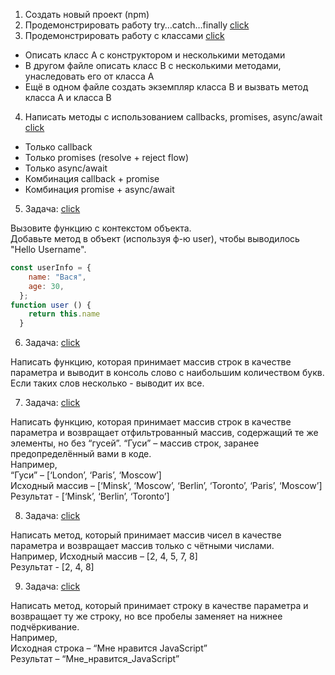 1.  Создать новый проект (npm)
2.  Продемонстрировать работу try…catch…finally [click](./2.js)
3.  Продемонстрировать работу с классами [click](./3.js)
- Описать класс A с конструктором и несколькими методами
- В другом файле описать класс B с несколькими методами, унаследовать его от класса A
- Ещё в одном файле создать экземпляр класса В и вызвать метод класса A и класса B 
4.  Написать методы с использованием callbacks, promises, async/await [click](./4.js)
- Только callback
- Только promises (resolve + reject flow)
- Только async/await
- Комбинация callback + promise
- Комбинация promise + async/await
5. Задача: [click](./5.js)

 Вызовите функцию с контекстом объекта.\
 Добавьте метод в объект (используя ф-ю user), чтобы выводилось "Hello Username".
```javascript
const userInfo = {
    name: "Вася",
    age: 30,
  };
function user () {
    return this.name
  }
```
6.  Задача: [click](./6.js)

Написать функцию, которая принимает массив строк в качестве параметра и выводит в консоль слово с наибольшим количеством букв. \
Если таких слов несколько - выводит их все.

7.  Задача: [click](./7.js)

Написать функцию, которая принимает массив строк в качестве параметра и возвращает отфильтрованный массив, содержащий те же элементы, но без “гусей”.
“Гуси” – массив строк, заранее предопределённый вами в коде.\
Например,\
“Гуси” – [‘London’, ‘Paris’, ‘Moscow’]\
Исходный массив – [‘Minsk’, ‘Moscow’, ‘Berlin’, ‘Toronto’, ‘Paris’, ‘Moscow’]\
Результат - [‘Minsk’, ‘Berlin’, ‘Toronto’]

8.  Задача: [click](./8.js)

Написать метод, который принимает массив чисел в качестве параметра и возвращает массив только с чётными числами.\
Например,
Исходный массив – [2, 4, 5, 7, 8]\
Результат - [2, 4, 8]

9.  Задача: [click](./9.js)

Написать метод, который принимает строку в качестве параметра и возвращает ту же строку, но все пробелы заменяет на нижнее подчёркивание.\
Например,\
Исходная строка – “Мне нравится JavaScript”\
Результат – “Мне_нравится_JavaScript”
